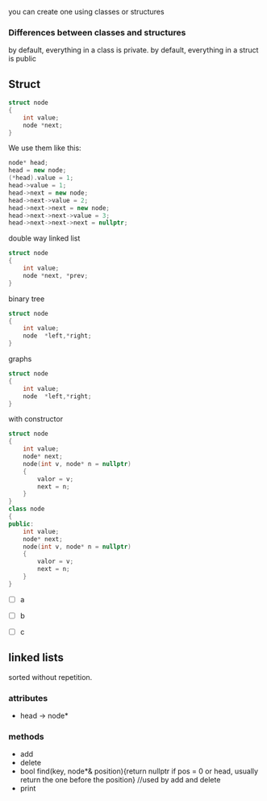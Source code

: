 you can create one using classes or structures

### Differences between classes and structures
by default, everything in a class is private.
by default, everything in a struct is public

## Struct

````c++
struct node
{
	int value;
	node *next;
}
````

We use them like this:
````c++
node* head;
head = new node;
(*head).value = 1;
head->value = 1;
head->next = new node;
head->next->value = 2;
head->next->next = new node;
head->next->next->value = 3;
head->next->next->next = nullptr;
````

double way linked list
````c++
struct node
{
	int value;
	node *next, *prev;
}
````
binary tree
````c++
struct node
{
	int value;
	node  *left,*right;
}
````
graphs
````c++
struct node
{
	int value;
	node  *left,*right;
}
````

with constructor
````c++
struct node
{
	int value;
	node* next;
	node(int v, node* n = nullptr)
	{
		valor = v;
		next = n;
	}
}
class node
{
public:
	int value;
	node* next;
	node(int v, node* n = nullptr)
	{
		valor = v;
		next = n;
	}
}

````

- [ ] a
- [ ] b
- [ ] c


## linked lists
sorted without repetition.

### attributes
- head -> node*

### methods
- add
- delete
- bool find(key, node*& position){return nullptr if pos = 0 or head, usually return the one before the position} //used by add and delete
- print 






